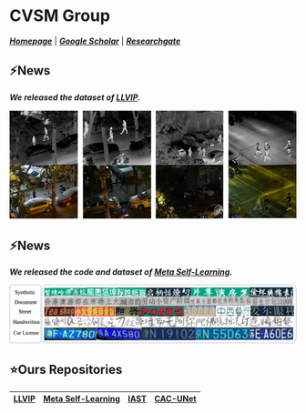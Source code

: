 # CVSM Group

[***Homepage***](https://teacher.bupt.edu.cn/zhuchuang/en/index.htm) | [***Google Scholar***](https://scholar.google.com/citations?hl=zh-CN&user=FuCo7AkAAAAJ&view_op=list_works) | [***Researchgate***](https://www.researchgate.net/profile/Chuang_Zhu)


## ⚡News

***We released the dataset of [LLVIP](https://bupt-ai-cz.github.io/LLVIP/).***

![LLVIP](imgs/LLVIP.png)

## ⚡News

***We released the code and dataset of [Meta Self-Learning](https://bupt-ai-cz.github.io/Meta-SelfLearning/).***

![Meta Self-Learning](https://github.com/bupt-ai-cz/Meta-SelfLearning/blob/main/imgs/dataset1.png)

## ⭐Ours Repositories

| [LLVIP](https://github.com/bupt-ai-cz/LLVIP) | [Meta Self-Learning](https://github.com/bupt-ai-cz/Meta-SelfLearning) | [IAST](https://github.com/bupt-ai-cz/IAST-ECCV2020) | [CAC-UNet](https://github.com/bupt-ai-cz/CAC-UNet-DigestPath2019) |
| :------------------------------------------: | :----------------------------------------------------------: | :-------------------------------------------------: | :----------------------------------------------------------: |
